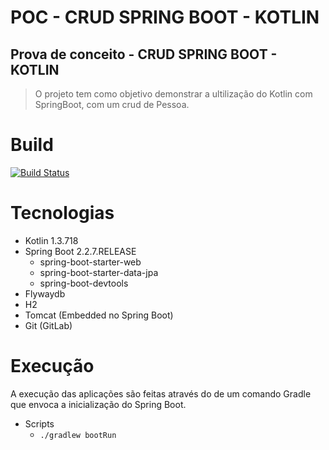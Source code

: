 # POC - CRUD SPRING BOOT - KOTLIN
## Prova de conceito - CRUD SPRING BOOT - KOTLIN

> O projeto tem como objetivo demonstrar a ultilização do Kotlin com SpringBoot, com um crud de Pessoa.
# Build
[![Build Status](https://travis-ci.com/wesleyosantos91/poc-api-first.svg?branch=master)](https://travis-ci.com/wesleyosantos91/poc-api-first)

# Tecnologias
 - Kotlin 1.3.718
 - Spring Boot 2.2.7.RELEASE
     - spring-boot-starter-web
     - spring-boot-starter-data-jpa
     - spring-boot-devtools
 - Flywaydb
 - H2
 - Tomcat (Embedded no Spring Boot)
 - Git (GitLab)
 
 # Execução
 
 A execução das aplicações são feitas através do de um comando Gradle que envoca a inicialização do Spring Boot.
 
 - Scripts
     - ```./gradlew bootRun```

